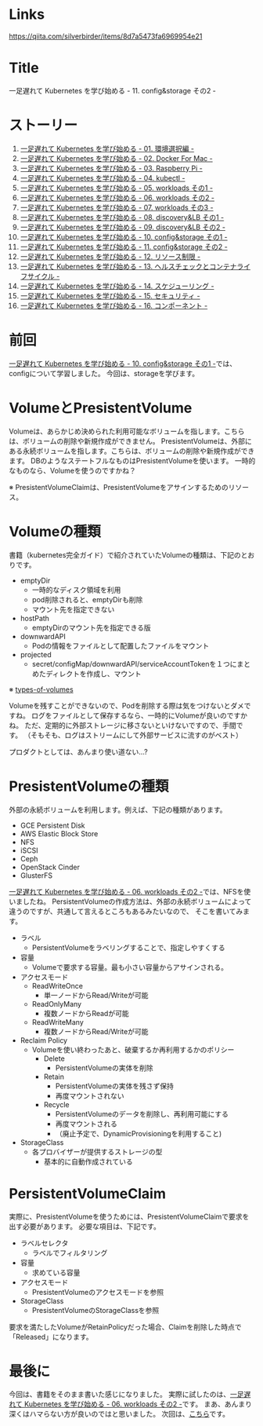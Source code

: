 # Links
https://qiita.com/silverbirder/items/8d7a5473fa6969954e21

# Title
一足遅れて Kubernetes を学び始める - 11. config&storage その2 -

# ストーリー
1. [一足遅れて Kubernetes を学び始める - 01. 環境選択編 -](https://qiita.com/silverbirder/items/34b823c1a4449d40e610)
1. [一足遅れて Kubernetes を学び始める - 02. Docker For Mac -](https://qiita.com/silverbirder/items/d1aa368568885df2e44f)
1. [一足遅れて Kubernetes を学び始める - 03. Raspberry Pi -](https://qiita.com/silverbirder/items/cfaaba136b74b3140902)
1. [一足遅れて Kubernetes を学び始める - 04. kubectl -](https://qiita.com/silverbirder/items/7ae773b6519b940b5be4)
1. [一足遅れて Kubernetes を学び始める - 05. workloads その1 -](https://qiita.com/silverbirder/items/7041aa5d4126a6784d59)
1. [一足遅れて Kubernetes を学び始める - 06. workloads その2 -](https://qiita.com/silverbirder/items/d3522237b28703a9adb6)
1. [一足遅れて Kubernetes を学び始める - 07. workloads その3 -](https://qiita.com/silverbirder/items/937e1b5f6b3589452932)
1. [一足遅れて Kubernetes を学び始める - 08. discovery&LB その1 -](https://qiita.com/silverbirder/items/3a46ab92b45cdcc56ccd)
1. [一足遅れて Kubernetes を学び始める - 09. discovery&LB その2 -](https://qiita.com/silverbirder/items/f6290a7868849d57b9f1)
1. [一足遅れて Kubernetes を学び始める - 10. config&storage その1 -](https://qiita.com/silverbirder/items/cb17f02f52c7b5c2aafd)
1. [一足遅れて Kubernetes を学び始める - 11. config&storage その2 -](https://qiita.com/silverbirder/items/8d7a5473fa6969954e21)
1. [一足遅れて Kubernetes を学び始める - 12. リソース制限 -](https://qiita.com/silverbirder/items/5c0703f8fa055ade9f21)
1. [一足遅れて Kubernetes を学び始める - 13. ヘルスチェックとコンテナライフサイクル -](https://qiita.com/silverbirder/items/8df21f399c453b9f8e51)
1. [一足遅れて Kubernetes を学び始める - 14. スケジューリング -](https://qiita.com/silverbirder/items/cae4649d9f9336bc01fd)
1. [一足遅れて Kubernetes を学び始める - 15. セキュリティ -](https://qiita.com/silverbirder/items/8ea729949ab3bb4cf540)
1. [一足遅れて Kubernetes を学び始める - 16. コンポーネント -](https://qiita.com/silverbirder/items/a68499a10dd00c192947)

# 前回
[一足遅れて Kubernetes を学び始める - 10. config&storage その1 -](https://qiita.com/silverbirder/items/cb17f02f52c7b5c2aafd)では、configについて学習しました。
今回は、storageを学びます。

# VolumeとPresistentVolume
Volumeは、あらかじめ決められた利用可能なボリュームを指します。こちらは、ボリュームの削除や新規作成ができません。
PresistentVolumeは、外部にある永続ボリュームを指します。こちらは、ボリュームの削除や新規作成ができます。
DBのようなステートフルなものはPresistentVolumeを使います。
一時的なものなら、Volumeを使うのですかね？ 

※ PresistentVolumeClaimは、PresistentVolumeをアサインするためのリソース。

# Volumeの種類
書籍（kubernetes完全ガイド）で紹介されていたVolumeの種類は、下記のとおりです。

* emptyDir
    * 一時的なディスク領域を利用
    * pod削除されると、emptyDirも削除
    * マウント先を指定できない
* hostPath
    * emptyDirのマウント先を指定できる版
* downwardAPI
    * Podの情報をファイルとして配置したファイルをマウント
* projected
    * secret/configMap/downwardAPI/serviceAccountTokenを１つにまとめたディレクトを作成し、マウント

※ [types-of-volumes](https://kubernetes.io/docs/concepts/storage/volumes/#types-of-volumes)

Volumeを残すことができないので、Podを削除する際は気をつけないとダメですね。
ログをファイルとして保存するなら、一時的にVolumeが良いのですかね。
ただ、定期的に外部ストレージに移さないといけないですので、手間です。
（そもそも、ログはストリームにして外部サービスに流すのがベスト）

プロダクトとしては、あんまり使い道ない...? 

# PresistentVolumeの種類

外部の永続ボリュームを利用します。例えば、下記の種類があります。

* GCE Persistent Disk
* AWS Elastic Block Store
* NFS
* iSCSI
* Ceph
* OpenStack Cinder
* GlusterFS

[一足遅れて Kubernetes を学び始める - 06. workloads その2 -](https://qiita.com/silverbirder/items/d3522237b28703a9adb6)では、NFSを使いましたね。
PersistentVolumeの作成方法は、外部の永続ボリュームによって違うのですが、共通して言えるところもあるみたいなので、
そこを書いてみます。

* ラベル
    * PersistentVolumeをラベリングすることで、指定しやすくする
* 容量
    * Volumeで要求する容量。最も小さい容量からアサインされる。
* アクセスモード
    * ReadWriteOnce
        * 単一ノードからRead/Writeが可能
    * ReadOnlyMany
        * 複数ノードからReadが可能
    * ReadWriteMany
        * 複数ノードからRead/Writeが可能
* Reclaim Policy
    * Volumeを使い終わったあと、破棄するか再利用するかのポリシー
        * Delete
            * PersistentVolumeの実体を削除
        * Retain
            * PersistentVolumeの実体を残さず保持
            * 再度マウントされない
        * Recycle
            * PersistentVolumeのデータを削除し、再利用可能にする
            * 再度マウントされる
            * （廃止予定で、DynamicProvisioningを利用すること)
* StorageClass
    * 各プロバイザーが提供するストレージの型
        * 基本的に自動作成されている 

# PersistentVolumeClaim
実際に、PresistentVolumeを使うためには、PresistentVolumeClaimで要求を出す必要があります。
必要な項目は、下記です。

* ラベルセレクタ
    * ラベルでフィルタリング
* 容量
    * 求めている容量
* アクセスモード
    * PresistentVolumeのアクセスモードを参照
* StorageClass
    * PresistentVolumeのStorageClassを参照

要求を満たしたVolumeがRetainPolicyだった場合、Claimを削除した時点で「Released」になります。

# 最後に
今回は、書籍をそのまま書いた感じになりました。
実際に試したのは、[一足遅れて Kubernetes を学び始める - 06. workloads その2 -](https://qiita.com/silverbirder/items/d3522237b28703a9adb6)です。
まあ、あんまり深くはハマらない方が良いのではと思いました。
次回は、[こちら](https://qiita.com/silverbirder/items/5c0703f8fa055ade9f21)です。
